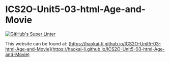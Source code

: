 # ICS2O-Unit5-03-html-Age-and-Movie
[![GitHub's Super Linter](https://github.com/haokai-li/ICS2O-Unit5-03-html-Age-and-Movie/workflows/GitHub's%20Super%20Linter/badge.svg)](https://github.com/haokai-li/ICS2O-Unit5-03-html-Age-and-Movie/actions)

This website can be found at: [https://haokai-li.github.io/ICS2O-Unit5-03-html-Age-and-Movie](https://haokai-li.github.io/ICS2O-Unit5-03-html-Age-and-Movie)